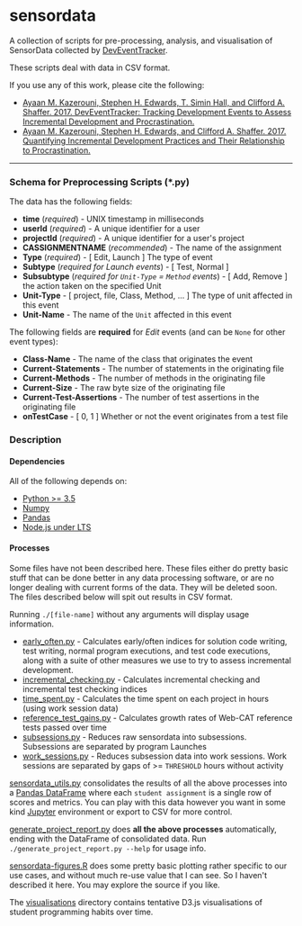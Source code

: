 # sensordata

A collection of scripts for pre-processing, analysis, and visualisation of SensorData collected by [DevEventTracker](https://github.com/web-cat/eclipse-plugins-importer-exporter/tree/DevEventTrackerAddition).

These scripts deal with data in CSV format.


If you use any of this work, please cite the following:

* [Ayaan M. Kazerouni, Stephen H. Edwards, T. Simin Hall, and Clifford A. Shaffer. 2017. DevEventTracker: Tracking Development Events to Assess Incremental Development and Procrastination.](https://dl.acm.org/citation.cfm?id=3059050&CFID=816451901&CFTOKEN=34061433)
* [Ayaan M. Kazerouni, Stephen H. Edwards, and Clifford A. Shaffer. 2017. Quantifying Incremental Development Practices and Their Relationship to Procrastination.](https://dl.acm.org/citation.cfm?id=3106180&CFID=816451901&CFTOKEN=34061433)

---

### Schema for Preprocessing Scripts (\*.py)
The data has the following fields:

* **time** (*required*) - UNIX timestamp in milliseconds
* **userId** (*required*) - A unique identifier for a user
* **projectId** (*required*) - A unique identifier for a user's project
* **CASSIGNMENTNAME** (*recommended*) - The name of the assignment
* **Type** (*required*) - [ Edit, Launch ] The type of event
* **Subtype** (*required for Launch events*) - [ Test, Normal ]
* **Subsubtype** (*required for `Unit-Type` = `Method` events*) - [ Add, Remove ] the action taken on the specified Unit
* **Unit-Type** - [ project, file, Class, Method, ... ] The type of unit affected in this event
* **Unit-Name** - The name of the `Unit` affected in this event

The following fields are **required** for *Edit* events (and can be `None` for other event types):
* **Class-Name** - The name of the class that originates the event
* **Current-Statements** - The number of statements in the originating file
* **Current-Methods** - The number of methods in the originating file
* **Current-Size** - The raw byte size of the originating file
* **Current-Test-Assertions** - The number of test assertions in the originating file
* **onTestCase** - [ 0, 1 ] Whether or not the event originates from a test file

### Description
#### Dependencies
All of the following depends on:
* [Python >= 3.5](https://docs.python.org/3.5/)
* [Numpy](http://www.numpy.org/)
* [Pandas](http://pandas.pydata.org/)
* [Node.js under LTS](https://github.com/nodejs/LTS)

#### Processes
Some files have not been described here. These files either do pretty basic stuff that can be done better in any data processing software, or are no longer dealing with current forms of the data.
They will be deleted soon.
The files described below will spit out results in CSV format.

Running `./[file-name]` without any arguments will display usage information.

* [early_often.py](early_often.py) - Calculates early/often indices for solution code writing, test writing, normal program executions, and test code executions, along with a suite of other measures we use to try to assess incremental development.
* [incremental_checking.py](incremental_checking.py) - Calculates incremental checking and incremental test checking indices
* [time_spent.py](time_spent.py) - Calculates the time spent on each project in hours (using work session data)
* [reference_test_gains.py](reference_test_gains.py) - Calculates growth rates of Web-CAT reference tests passed over time
* [subsessions.py](subsessions.py) - Reduces raw sensordata into subsessions. Subsessions are separated by program Launches
* [work_sessions.py](work_sessions.py) - Reduces subsession data into work sessions. Work sessions are separated by gaps of >= `THRESHOLD` hours without activity

[sensordata_utils.py](sensordata_utils.py) consolidates the results of all the above processes into a [Pandas DataFrame](https://pandas.pydata.org/pandas-docs/stable/generated/pandas.DataFrame.html) where each `student assignment` is a single row of scores and metrics. You can play with this data however you want in some kind [Jupyter](https://try.jupyter.org/) environment or export to CSV for more control.

[generate_project_report.py](generate_project_report.py) does **all the above processes** automatically, ending with the DataFrame of consolidated data.
Run `./generate_project_report.py --help` for usage info.

[sensordata-figures.R](sensordata-figures.R) does some pretty basic plotting rather specific to our use cases, and without much re-use value that I can see. So I haven't described it here.
You may explore the source if you like.

The [visualisations](visualisations) directory contains tentative D3.js visualisations of student programming habits over time.
